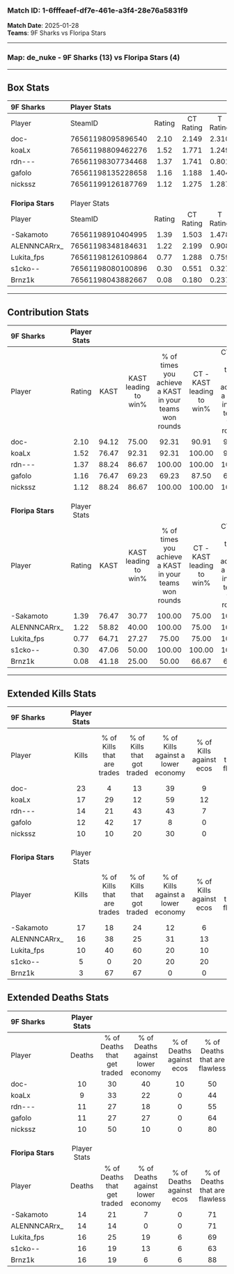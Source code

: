 ### Match ID: 1-6fffeaef-df7e-461e-a3f4-28e76a5831f9  
**Match Date**: 2025-01-28  
**Teams**: 9F Sharks vs Floripa Stars  

---  

### **Map**: de_nuke - 9F Sharks (13) vs Floripa Stars (4)  
---  

## Box Stats  

| **9F Sharks**     | Player Stats      |        |           |          |       |       |       |         |        |      |     |
| :- | :- | :-: | :-: | :-: | :-: | :-: | :-: | :-: | :-: | :-: | :-: |
| Player            | SteamID           | Rating | CT Rating | T Rating | KAST  |  ADR  | Kills | Assists | Deaths | K/D  | HS% |
| doc-              | 76561198095896540 |  2.10  |   2.149   |  2.310   | 94.12 | 144.5 |  23   |    6    |   10   | 2.30 | 56  |
| koaLx             | 76561198809462276 |  1.52  |   1.771   |  1.249   | 76.47 | 93.1  |  17   |    4    |   9    | 1.89 | 58  |
| rdn---            | 76561198307734468 |  1.37  |   1.741   |  0.801   | 88.24 | 83.9  |  14   |    5    |   11   | 1.27 | 50  |
| gafolo            | 76561198135228658 |  1.16  |   1.188   |  1.404   | 76.47 | 76.1  |  12   |    5    |   11   | 1.09 | 58  |
| nickssz           | 76561199126187769 |  1.12  |   1.275   |  1.287   | 88.24 | 59.9  |  10   |    5    |   10   | 1.00 | 20  |
|                   |                   |        |           |          |       |       |       |         |        |      |     |
|                   |                   |        |           |          |       |       |       |         |        |      |     |
|                   |                   |        |           |          |       |       |       |         |        |      |     |
| **Floripa Stars** | Player Stats      |        |           |          |       |       |       |         |        |      |     |
| Player            | SteamID           | Rating | CT Rating | T Rating | KAST  |  ADR  | Kills | Assists | Deaths | K/D  | HS% |
| -Sakamoto         | 76561198910404995 |  1.39  |   1.503   |  1.478   | 76.47 | 106.3 |  17   |    1    |   14   | 1.21 | 52  |
| ALENNNCARrx_      | 76561198348184631 |  1.22  |   2.199   |  0.908   | 58.82 | 101.4 |  16   |    6    |   14   | 1.14 | 50  |
| Lukita_fps        | 76561198126109864 |  0.77  |   1.288   |  0.759   | 64.71 | 64.4  |  10   |    4    |   16   | 0.63 | 50  |
| s1cko--           | 76561198080100896 |  0.30  |   0.551   |  0.327   | 47.06 | 36.7  |   5   |    4    |   16   | 0.31 | 40  |
| Brnz1k            | 76561198043882667 |  0.08  |   0.180   |  0.237   | 41.18 | 20.2  |   3   |    1    |   16   | 0.19 | 33  |
---  

## Contribution Stats  

| **9F Sharks**     | Player Stats |       |                      |                                                        |                           |                                                             |                          |                                                            |
| :- | :-: | :-: | :-: | :-: | :-: | :-: | :-: | :-: |
| Player            |    Rating    | KAST  | KAST leading to win% | % of times you achieve a KAST in your teams won rounds | CT - KAST leading to win% | CT - % of times you achieve a KAST in your teams won rounds | T - KAST leading to win% | T - % of times you achieve a KAST in your teams won rounds |
| doc-              |     2.10     | 94.12 |        75.00         |                         92.31                          |           90.91           |                            90.91                            |          40.00           |                           100.00                           |
| koaLx             |     1.52     | 76.47 |        92.31         |                         92.31                          |          100.00           |                            90.91                            |          66.67           |                           100.00                           |
| rdn---            |     1.37     | 88.24 |        86.67         |                         100.00                         |          100.00           |                           100.00                            |          50.00           |                           100.00                           |
| gafolo            |     1.16     | 76.47 |        69.23         |                         69.23                          |           87.50           |                            63.64                            |          40.00           |                           100.00                           |
| nickssz           |     1.12     | 88.24 |        86.67         |                         100.00                         |          100.00           |                           100.00                            |          50.00           |                           100.00                           |
|                   |              |       |                      |                                                        |                           |                                                             |                          |                                                            |
|                   |              |       |                      |                                                        |                           |                                                             |                          |                                                            |
|                   |              |       |                      |                                                        |                           |                                                             |                          |                                                            |
| **Floripa Stars** | Player Stats |       |                      |                                                        |                           |                                                             |                          |                                                            |
| Player            |    Rating    | KAST  | KAST leading to win% | % of times you achieve a KAST in your teams won rounds | CT - KAST leading to win% | CT - % of times you achieve a KAST in your teams won rounds | T - KAST leading to win% | T - % of times you achieve a KAST in your teams won rounds |
| -Sakamoto         |     1.39     | 76.47 |        30.77         |                         100.00                         |           75.00           |                           100.00                            |          11.11           |                           100.00                           |
| ALENNNCARrx_      |     1.22     | 58.82 |        40.00         |                         100.00                         |           75.00           |                           100.00                            |          16.67           |                           100.00                           |
| Lukita_fps        |     0.77     | 64.71 |        27.27         |                         75.00                          |           75.00           |                           100.00                            |           0.00           |                            0.00                            |
| s1cko--           |     0.30     | 47.06 |        50.00         |                         100.00                         |          100.00           |                           100.00                            |          20.00           |                           100.00                           |
| Brnz1k            |     0.08     | 41.18 |        25.00         |                         50.00                          |           66.67           |                            66.67                            |           0.00           |                            0.00                            |
---  

## Extended Kills Stats  

| **9F Sharks**     | Player Stats |                            |                            |                                    |                         |                              |                                 |                                       |                    |           |
| :- | :-: | :-: | :-: | :-: | :-: | :-: | :-: | :-: | :-: | :-: |
| Player            |    Kills     | % of Kills that are trades | % of Kills that got traded | % of Kills against a lower economy | % of Kills against ecos | % of Kills that are flawless | % of Kills that are close duels | % of Kills that are assisted by flash | Pistol Round Kills | AWP Kills |
| doc-              |      23      |             4              |             13             |                 39                 |            9            |              70              |               13                |                   0                   |         1          |     0     |
| koaLx             |      17      |             29             |             12             |                 59                 |           12            |              82              |                0                |                  12                   |         4          |     0     |
| rdn---            |      14      |             21             |             43             |                 43                 |            7            |              79              |                0                |                   7                   |         3          |     0     |
| gafolo            |      12      |             42             |             17             |                 8                  |            0            |              50              |                8                |                   0                   |         0          |     0     |
| nickssz           |      10      |             10             |             20             |                 30                 |            0            |              70              |                0                |                   0                   |         1          |     3     |
|                   |              |                            |                            |                                    |                         |                              |                                 |                                       |                    |           |
|                   |              |                            |                            |                                    |                         |                              |                                 |                                       |                    |           |
|                   |              |                            |                            |                                    |                         |                              |                                 |                                       |                    |           |
| **Floripa Stars** | Player Stats |                            |                            |                                    |                         |                              |                                 |                                       |                    |           |
| Player            |    Kills     | % of Kills that are trades | % of Kills that got traded | % of Kills against a lower economy | % of Kills against ecos | % of Kills that are flawless | % of Kills that are close duels | % of Kills that are assisted by flash | Pistol Round Kills | AWP Kills |
| -Sakamoto         |      17      |             18             |             24             |                 12                 |            6            |              59              |                0                |                   0                   |         2          |     0     |
| ALENNNCARrx_      |      16      |             38             |             25             |                 31                 |           13            |              56              |                6                |                   0                   |         2          |     0     |
| Lukita_fps        |      10      |             40             |             60             |                 20                 |           10            |              70              |               20                |                   0                   |         1          |     0     |
| s1cko--           |      5       |             0              |             20             |                 20                 |           20            |              60              |                0                |                   0                   |         2          |     0     |
| Brnz1k            |      3       |             67             |             67             |                 0                  |            0            |              67              |                0                |                  33                   |         0          |     0     |
## Extended Deaths Stats  

| **9F Sharks**     | Player Stats |                             |                                   |                          |                               |                            |                           |               |
| :- | :-: | :-: | :-: | :-: | :-: | :-: | :-: | :-: |
| Player            |    Deaths    | % of Deaths that get traded | % of Deaths against lower economy | % of Deaths against ecos | % of Deaths that are flawless | % of Deaths that are close | % of Deaths while blinded | Deaths to AWP |
| doc-              |      10      |             30              |                40                 |            10            |              50               |             0              |             0             |       0       |
| koaLx             |      9       |             33              |                22                 |            0             |              44               |             0              |            11             |       0       |
| rdn---            |      11      |             27              |                18                 |            0             |              55               |             18             |             0             |       0       |
| gafolo            |      11      |             27              |                27                 |            0             |              64               |             9              |             0             |       0       |
| nickssz           |      10      |             50              |                10                 |            0             |              80               |             0              |             0             |       0       |
|                   |              |                             |                                   |                          |                               |                            |                           |               |
|                   |              |                             |                                   |                          |                               |                            |                           |               |
|                   |              |                             |                                   |                          |                               |                            |                           |               |
| **Floripa Stars** | Player Stats |                             |                                   |                          |                               |                            |                           |               |
| Player            |    Deaths    | % of Deaths that get traded | % of Deaths against lower economy | % of Deaths against ecos | % of Deaths that are flawless | % of Deaths that are close | % of Deaths while blinded | Deaths to AWP |
| -Sakamoto         |      14      |             21              |                 7                 |            0             |              71               |             7              |             0             |       0       |
| ALENNNCARrx_      |      14      |             14              |                 0                 |            0             |              71               |             14             |             7             |       2       |
| Lukita_fps        |      16      |             25              |                19                 |            6             |              69               |             0              |             0             |       0       |
| s1cko--           |      16      |             19              |                13                 |            6             |              63               |             6              |             6             |       1       |
| Brnz1k            |      16      |             19              |                 6                 |            6             |              88               |             0              |             6             |       0       |
